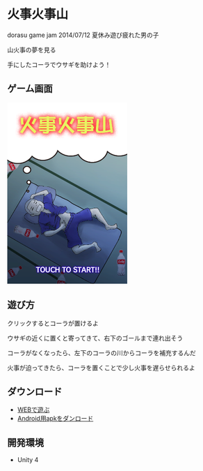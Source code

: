 火事火事山
===========

dorasu game jam 2014/07/12
夏休み遊び疲れた男の子

山火事の夢を見る

手にしたコーラでウサギを助けよう！


ゲーム画面
--------------------

![game screen 1](./images/game_screen_1.png)


遊び方
--------------------

クリックするとコーラが置けるよ

ウサギの近くに置くと寄ってきて、右下のゴールまで連れ出そう

コーラがなくなったら、左下のコーラの川からコーラを補充するんだ

火事が迫ってきたら、コーラを置くことで少し火事を遅らせられるよ


ダウンロード
--------------------

- [WEBで遊ぶ](http://yosukeadachi.github.io/DGJ20140712)
- [Android用apkをダンロード](https://github.com/yosukeadachi/DGJ20140712/releases)


開発環境
--------------------
- Unity 4
